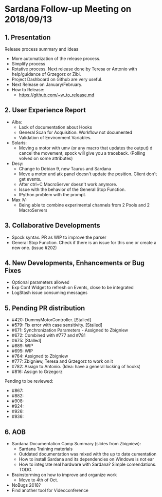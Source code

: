 # Sardana Follow-up Meeting on 2018/09/13

## 1. Presentation

Release process summary and ideas

- More automatization of the release process.
- Simplify process
- Rotative process. Next release done by Teresa or Antonio with help/guidance of Grzegorz or Zibi.
- Project Dashboard on Github are very useful.
- Next Release on January/February.
- How to Release:
  - https://github.com/~w_to_release.md

## 2. User Experience Report

- Alba:
  - Lack of documentation about Hooks
  - General Scan for Acquisition. Workflow not documented
  - Validation of Environment Variables.
- Solaris:
  - Moving a motor with umv (or any macro that updates the output) d cancel the movement, spock will give you a traceback. (Polling     volved on some attributes)
- Desy:
  - Change to Debian 9, new Taurus and Sardana
  - Move a motor and atk panel doesn't update the position. Client don't get events.
  - After ctrl+C MacroServer doesn't work anymore.
  - Issue with the behavior of the General Stop Function.
  - IPython problem with the prompt.
- Max IV:
  - Being able to combine experimental channels from 2 Pools and 2 MacroServers

## 3. Collaborative Developments

- Spock syntax. PR as WIP to improve the parser
- General Stop Function. Check if there is an issue for this one or create a new one. (issue #202)

## 4. New Developments, Enhancements or Bug Fixes

- Optional parameters allowed
- Exp Conf Widget to refresh on Events, close to be integrated
- LogStash issue consuming messages

## 5. Pending PR distribution

- #420: DummyMotorController. [Stalled]
- #579: Fix error with case sensitivity. [Stalled]
- #671: Synchronization Parameters - Assigned to Zbigniew
- #672: Combined with #777 and #781
- #675: [Stalled]
- #689: WIP
- #695: WIP  
- #764: Assigned to Zbigniew
- #777: Zbigniew, Teresa and Grzegorz to work on it
- #782: Assign to Antonio. (Idea: have a general locking of hooks)
- #816: Assign to Grzegorz

Pending to be reviewed:

- #867:
- #882:
- #908:
- #924:
- #926:
- #936:

## 6. AOB

- Sardana Documentation Camp Summary (slides from Zbigniew):
  - Sardana Training materials
  - Outdated documentation was mixed with the up to date cumentation
  - How to install Sardana and its dependencies on Windows is not ear
  - How to integrate real hardware with Sardana? Simple comendations. TODO.
- Brainstorming on how to improve and organize work
  - Move to 4th of Oct.
- NoBugs 2018?
- Find another tool for Videoconference
